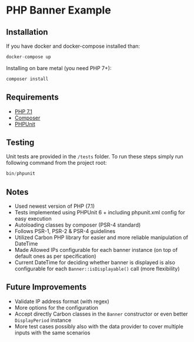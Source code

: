 PHP Banner Example
===============

Installation
-----------
If you have docker and docker-compose installed than:
```php
docker-compose up
```

Installing on bare metal (you need PHP 7+):
```php
composer install
```

Requirements
------------
* [PHP 7.1](http://php.net)
* [Composer](https://getcomposer.org) 
* [PHPUnit](https://phpunit.de/getting-started.html)

Testing
-------
Unit tests are provided in the `/tests` folder. To run these steps simply run following command from the project root:

```php
bin/phpunit
```

Notes
-----
- Used newest version of PHP (7.1)
- Tests implemented using PHPUnit 6 + including phpunit.xml config for easy execution
- Autoloading classes by composer (PSR-4 standard)
- Follows PSR-1, PSR-2 & PSR-4 guidelines
- Utilized Carbon PHP library for easier and more reliable manipulation of DateTime
- Made Allowed IPs configurable for each banner instance (on top of default ones as per specification)
- Current DateTime for deciding whether banner is displayed is also configurable for each `Banner::isDisplayable()` call (more flexibility)

Future Improvements
-----
- Validate IP address format (with regex)
- More options for the configuration
- Accept directly Carbon classes in the `Banner` constructor or even better `DisplayPeriod` instance
- More test cases possibly also with the data provider to cover multiple inputs with the same scenarios
